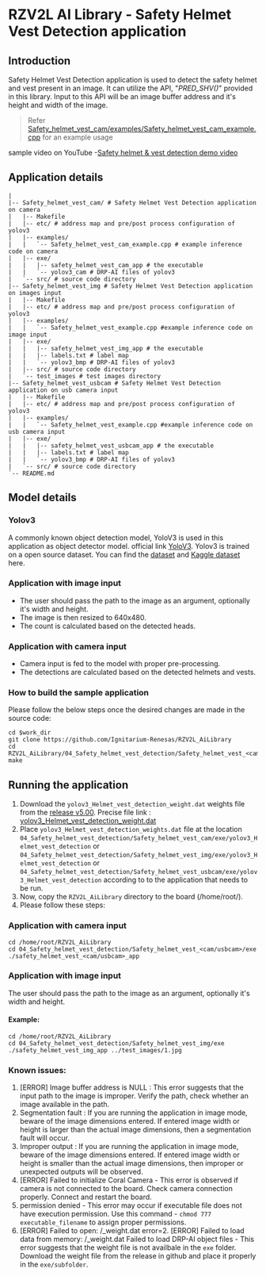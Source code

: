 # RZV2L AI Library - Safety Helmet Vest Detection application

## Introduction

Safety Helmet Vest Detection application is used to detect the safety helmet and vest present in an image.
It can utilize the API, "*PRED_SHV()*" provided in this library. Input to this API will be an image buffer address and it's height and width of the image. 
> Refer [Safety_helmet_vest_cam/examples/Safety_helmet_vest_cam_example.cpp](04_Safety_helmet_vest_cam/examples/Safety_helmet_vest_cam_example.cpp) for an example usage

sample video on YouTube -[Safety helmet & vest detection demo video](https://youtu.be/GwyEKvzptm0)

## Application details

```
|
|-- Safety_helmet_vest_cam/ # Safety Helmet Vest Detection application on camera
|   |-- Makefile
|   |-- etc/ # address map and pre/post process configuration of yolov3
|   |-- examples/
|   |   `-- Safety_helmet_vest_cam_example.cpp # example inference code on camera
|   |-- exe/
|   |   |-- safety_helmet_vest_cam_app # the executable
|   |   `-- yolov3_cam # DRP-AI files of yolov3
|   `-- src/ # source code directory
|-- Safety_helmet_vest_img # Safety Helmet Vest Detection application on images input
|   |-- Makefile
|   |-- etc/ # address map and pre/post process configuration of yolov3
|   |-- examples/
|   |   `-- Safety_helmet_vest_example.cpp #example inference code on image input
|   |-- exe/
|   |   |-- safety_helmet_vest_img_app # the executable
|   |   |-- labels.txt # label map
|   |   `-- yolov3_bmp # DRP-AI files of yolov3
|   |-- src/ # source code directory
|   `-- test_images # test images directory
|-- Safety_helmet_vest_usbcam # Safety Helmet Vest Detection application on usb camera input
|   |-- Makefile
|   |-- etc/ # address map and pre/post process configuration of yolov3
|   |-- examples/
|   |   `-- Safety_helmet_vest_example.cpp #example inference code on usb camera input
|   |-- exe/
|   |   |-- safety_helmet_vest_usbcam_app # the executable
|   |   |-- labels.txt # label map
|   |   `-- yolov3_bmp # DRP-AI files of yolov3
|   `-- src/ # source code directory
`-- README.md
```

## Model details

### Yolov3

A commonly known object detection model, YoloV3 is used in this application as object detector model. official link [YoloV3](https://pjreddie.com/darknet/yolo/).
Yolov3 is trained on a open source dataset.
You can find the [dataset](https://github.com/MinhNKB/helmet-safety-vest-detection) and [Kaggle dataset](https://www.kaggle.com/datasets/muhammetzahitaydn/hardhat-vest-dataset-v3) here.

### Application with image input
- The user should pass the path to the image as an argument, optionally it's width and height.
- The image is then resized to 640x480.
- The count is calculated based on the detected heads.

### Application with camera input
- Camera input is fed to the model with proper pre-processing.
- The detections are calculated based on the detected helmets and vests.

### How to build the sample application

Please follow the below steps once the desired changes are made in the source code:

```
cd $work_dir
git clone https://github.com/Ignitarium-Renesas/RZV2L_AiLibrary 
cd RZV2L_AiLibrary/04_Safety_helmet_vest_detection/Safety_helmet_vest_<cam/img/usbcam>
make
```

## Running the application
1. Download the `yolov3_Helmet_vest_detection_weight.dat` weights file from the [release v5.00](https://github.com/Ignitarium-Renesas/RZV2L_AiLibrary/releases/tag/v5.00). Precise file link : [yolov3_Helmet_vest_detection_weight.dat]( https://github.com/Ignitarium-Renesas/RZV2L_AiLibrary/releases/download/v5.00/yolov3_Helmet_vest_detection_weight.dat)
2. Place `yolov3_Helmet_vest_detection_weights.dat` file at the location `04_Safety_helmet_vest_detection/Safety_helmet_vest_cam/exe/yolov3_Helmet_vest_detection` or `04_Safety_helmet_vest_detection/Safety_helmet_vest_img/exe/yolov3_Helmet_vest_detection` or `04_Safety_helmet_vest_detection/Safety_helmet_vest_usbcam/exe/yolov3_Helmet_vest_detection` according to to the application that needs to be run.
3. Now, copy the `RZV2L_AiLibrary` directory to the board (/home/root/).
4. Please follow these steps:

### Application with camera input

```
cd /home/root/RZV2L_AiLibrary 
cd 04_Safety_helmet_vest_detection/Safety_helmet_vest_<cam/usbcam>/exe
./safety_helmet_vest_<cam/usbcam>_app
```
### Application with image input

The user should pass the path to the image as an argument, optionally it's width and height.

#### Example:
```
cd /home/root/RZV2L_AiLibrary 
cd 04_Safety_helmet_vest_detection/Safety_helmet_vest_img/exe
./safety_helmet_vest_img_app ../test_images/1.jpg
```
### Known issues:
1. [ERROR] Image buffer address is NULL : This error suggests that the input path to the image is improper. Verify the path, check whether an image available in the path.
2. Segmentation fault : If you are running the application in image mode, beware of the image dimensions entered. If entered image width or height is larger than the actual image dimensions, then a segmentation fault will occur.
3. Improper output : If you are running the application in image mode, beware of the image dimensions entered. If entered image width or height is smaller than the actual image dimensions, then improper or unexpected outputs will be observed.
4. [ERROR] Failed to initialize Coral Camera - This error is observed if camera is not connected to the board. Check camera connection properly. Connect and restart the board.
5. permission denied - This error may occur if executable file does not have execution permission. Use this command - `chmod 777 executable_filename` to assign proper permissions.
6. [ERROR] Failed to open: <prefix>/<prefix>_weight.dat error=2. [ERROR] Failed to load data from memory: <prefix>/<prefix>_weight.dat Failed to load DRP-AI object files - This error suggests that the weight file is not availbale in the `exe` folder. Download the weight file from the release in github and place it properly in the `exe/subfolder`.
